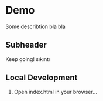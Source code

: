 # Demo

Some describtion bla bla

 ## Subheader

 Keep going!
sıkıntı

## Local Development

1. Open index.html in your browser...